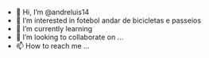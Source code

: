 - 👋 Hi, I’m @andreluis14
- 👀 I’m interested in fotebol andar de bicicletas e passeios
- 🌱 I’m currently learning 
- 💞️ I’m looking to collaborate on ...
- 📫 How to reach me ...

<!---
andreluis14/andreluis14 is a ✨ special ✨ repository because its `README.md` (this file) appears on your GitHub profile.
You can click the Preview link to take a look at your changes.
--->
